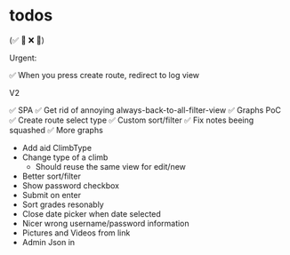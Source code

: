 
# todos
(✅ 🚧 ❌ 🧱)

Urgent:

✅  When you press create route, redirect to log view

V2

✅ SPA
✅ Get rid of annoying always-back-to-all-filter-view
✅ Graphs PoC
✅ Create route select type
✅ Custom sort/filter
✅ Fix notes beeing squashed
✅ More graphs
* Add aid ClimbType
* Change type of a climb
    - Should reuse the same view for edit/new
* Better sort/filter
* Show password checkbox
* Submit on enter
* Sort grades resonably
* Close date picker when date selected
* Nicer wrong username/password information
* Pictures and Videos from link
* Admin Json in